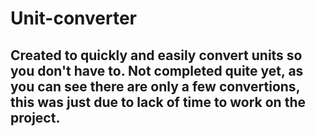 # Unit-converter

## Created to quickly and easily convert units so you don't have to. Not completed quite yet, as you can see there are only a few convertions, this was just due to lack of time to work on the project. 
